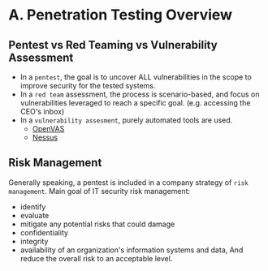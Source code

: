 # A. Penetration Testing Overview
## Pentest vs Red Teaming vs Vulnerability Assessment
* In a `pentest`, the goal is to uncover ALL vulnerabilities in the scope to improve security for the tested systems.
* In a `red team` assessment, the process is scenario-based, and focus on vulnerabilities leveraged to reach a specific goal. (e.g. accessing the CEO's inbox)
* In a `vulnerability assesment`,  purely automated tools are used.
	* [OpenVAS](https://greenbone.github.io/docs/latest/background.html#architecture)
	* [Nessus](https://www.tenable.com/products/nessus)
## Risk Management
Generally speaking, a pentest is included in a company strategy of `risk management`.
Main goal of IT security risk management:
* identify
* evaluate
* mitigate
any potential risks that could damage
* confidentiality
* integrity
* availability
of an organization's information systems and data,
And reduce the overall risk to an acceptable level.